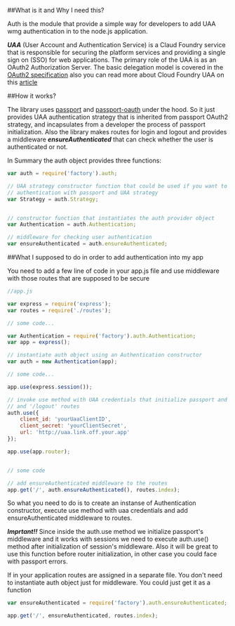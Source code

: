 ##What is it and Why I need this? 

Auth is the module that provide a simple way for developers to add UAA wmg authentication in to the node.js application.

***UAA*** (User Account and Authentication Service) is a Claud Foundry service that is responsible for securing the platform services and providing a single sign on (SSO) for web applications. The primary role of the UAA is as an OAuth2 Authorization Server. The basic delegation model is covered in the [OAuth2 specification](http://tools.ietf.org/html/draft-ietf-oauth-v2) also you can read more about Cloud Foundry UAA on this [article](http://blog.cloudfoundry.com/2012/07/23/introducing-the-uaa-and-security-for-cloud-foundry/)


##How it works?

The library uses [passport](http://passportjs.org/) and [passport-oauth](https://github.com/jaredhanson/passport-oauth) under the hood. So it just provides UAA authentication strategy that is inherited from passport OAuth2 strategy, and incapsulates from a developer the process of passport initialization. Also the library makes routes for login and logout and provides a middleware ***ensureAuthenticated*** that can check whether the user is authenticated or not.

In Summary the auth object provides three functions:

```js
var auth = require('factory').auth;

// UAA strategy constructor function that could be used if you want to implement your own 
// authentication with passport and UAA strategy
var Strategy = auth.Strategy;


// constructor function that instantiates the auth provider object
var Authentication = auth.Authentication;

// middleware for checking user authentication
var ensureAuthenticated = auth.ensureAuthenticated;

```

##What I supposed to do in order to add authentication into my app

You need to add a few line of code in your app.js file and use middleware with those routes that are supposed to be secure

```js
//app.js

var express = require('express');
var routes = require('./routes');

// some code...

var Authentication = require('factory').auth.Authentication;
var app = express();

// instantiate auth object using an Authentication constructor
var auth = new Authentication(app);

// some code... 

app.use(express.session());

// invoke use method with UAA credentials that initialize passport and makes '/login'
// and '/logout' routes 
auth.use({
    client_id: 'yourUaaClientID',
    client_secret: 'yourClientSecret',
    url: 'http://uaa.link.off.your.app'
});

app.use(app.router);


// some code

// add ensureAuthenticated middleware to the routes 
app.get('/', auth.ensureAuthenticated(), routes.index);

```

So what you need to do is to create an instanse of Authentication constructor, execute use method with uaa credentials and add ensureAuthenticated middleware to routes.

***Imprtant!!*** Since inside the auth.use method we initialize passport's middleware and it works with sessions we need to execute auth.use() method after initialization of session's middleware. Also it will be great to use this function before router initialization, in other case you could face with passport errors. 

If in your application routes are assigned in a separate file. You don't need to instantiate auth object just for middleware. You could just get it as a function

```js
var ensureAuthenticated = require('factory').auth.ensureAuthenticated;

app.get('/', ensureAuthenticated, routes.index);

```
